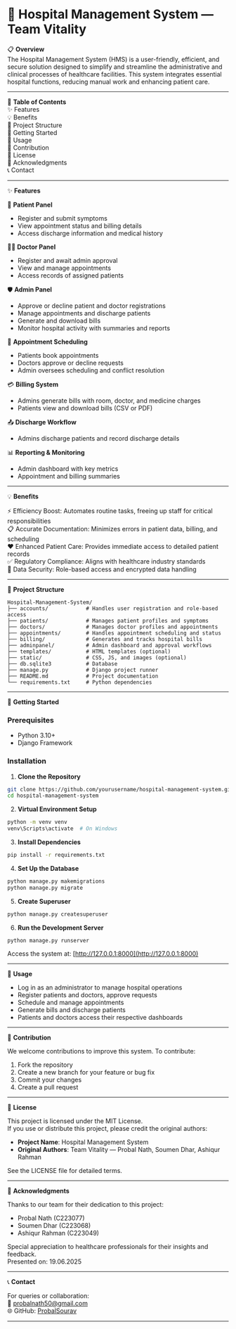 # 🏥 Hospital Management System — Team Vitality

📋 **Overview**  
The Hospital Management System (HMS) is a user-friendly, efficient, and secure solution designed to simplify and streamline the administrative and clinical processes of healthcare facilities. This system integrates essential hospital functions, reducing manual work and enhancing patient care.

---

📑 **Table of Contents**  
✨ Features  
💡 Benefits  
📂 Project Structure  
🚀 Getting Started  
🔧 Usage  
🤝 Contribution  
📄 License  
🙌 Acknowledgments  
📞 Contact  

---

✨ **Features**

🏥 **Patient Panel**  
- Register and submit symptoms  
- View appointment status and billing details  
- Access discharge information and medical history  

👨‍⚕️ **Doctor Panel**  
- Register and await admin approval  
- View and manage appointments  
- Access records of assigned patients  

🛡️ **Admin Panel**  
- Approve or decline patient and doctor registrations  
- Manage appointments and discharge patients  
- Generate and download bills  
- Monitor hospital activity with summaries and reports  

📅 **Appointment Scheduling**  
- Patients book appointments  
- Doctors approve or decline requests  
- Admin oversees scheduling and conflict resolution  

💳 **Billing System**  
- Admins generate bills with room, doctor, and medicine charges  
- Patients view and download bills (CSV or PDF)  

📤 **Discharge Workflow**  
- Admins discharge patients and record discharge details  

📊 **Reporting & Monitoring**  
- Admin dashboard with key metrics  
- Appointment and billing summaries  

---

💡 **Benefits**

⚡ Efficiency Boost: Automates routine tasks, freeing up staff for critical responsibilities  
📋 Accurate Documentation: Minimizes errors in patient data, billing, and scheduling  
❤️ Enhanced Patient Care: Provides immediate access to detailed patient records  
✅ Regulatory Compliance: Aligns with healthcare industry standards  
🔐 Data Security: Role-based access and encrypted data handling  

---

📂 **Project Structure**

```
Hospital-Management-System/ 
├── accounts/            # Handles user registration and role-based access
├── patients/            # Manages patient profiles and symptoms
├── doctors/             # Manages doctor profiles and appointments
├── appointments/        # Handles appointment scheduling and status
├── billing/             # Generates and tracks hospital bills
├── adminpanel/          # Admin dashboard and approval workflows
├── templates/           # HTML templates (optional)
├── static/              # CSS, JS, and images (optional)
├── db.sqlite3           # Database
├── manage.py            # Django project runner
├── README.md            # Project documentation
└── requirements.txt     # Python dependencies
```

---

🚀 **Getting Started**

### Prerequisites
- Python 3.10+  
- Django Framework  

### Installation

1. **Clone the Repository**
```bash
git clone https://github.com/yourusername/hospital-management-system.git  
cd hospital-management-system  
```

2. **Virtual Environment Setup**
```bash
python -m venv venv  
venv\Scripts\activate  # On Windows  
```

3. **Install Dependencies**
```bash
pip install -r requirements.txt  
```

4. **Set Up the Database**
```bash
python manage.py makemigrations  
python manage.py migrate  
```

5. **Create Superuser**
```bash
python manage.py createsuperuser  
```

6. **Run the Development Server**
```bash
python manage.py runserver  
```

Access the system at: [http://127.0.0.1:8000](http://127.0.0.1:8000)

---

🔧 **Usage**

- Log in as an administrator to manage hospital operations  
- Register patients and doctors, approve requests  
- Schedule and manage appointments  
- Generate bills and discharge patients  
- Patients and doctors access their respective dashboards  

---

🤝 **Contribution**

We welcome contributions to improve this system. To contribute:

1. Fork the repository  
2. Create a new branch for your feature or bug fix  
3. Commit your changes  
4. Create a pull request  

---

📄 **License**

This project is licensed under the MIT License.  
If you use or distribute this project, please credit the original authors:

- **Project Name**: Hospital Management System  
- **Original Authors**: Team Vitality — Probal Nath, Soumen Dhar,  Ashiqur Rahman  

See the LICENSE file for detailed terms.

---

🙌 **Acknowledgments**

Thanks to our team for their dedication to this project:  
- Probal Nath (C223077)  
- Soumen Dhar (C223068)
- Ashiqur Rahman (C223049)  

Special appreciation to healthcare professionals for their insights and feedback.  
Presented on: 19.06.2025

---

📞 **Contact**

For queries or collaboration:  
📧 probalnath50@gmail.com  
🌐 GitHub: [ProbalSourav](https://github.com/ProbalSourav)

---
